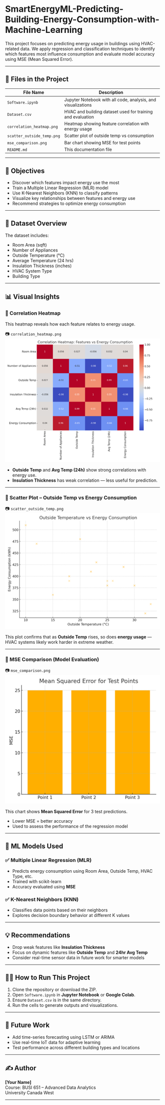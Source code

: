 # SmartEnergyML-Predicting-Building-Energy-Consumption-with-Machine-Learning

This project focuses on predicting energy usage in buildings using HVAC-related data. We apply regression and classification techniques to identify which features most influence consumption and evaluate model accuracy using MSE (Mean Squared Error).

---

## 📁 Files in the Project

| File Name            | Description                                                                 |
|----------------------|-----------------------------------------------------------------------------|
| `Software.ipynb`     | Jupyter Notebook with all code, analysis, and visualizations                |
| `Dataset.csv`        | HVAC and building dataset used for training and evaluation                  |
| `correlation_heatmap.png` | Heatmap showing feature correlation with energy usage                  |
| `scatter_outside_temp.png`| Scatter plot of outside temp vs consumption                            |
| `mse_comparison.png` | Bar chart showing MSE for test points                                       |
| `README.md`          | This documentation file                                                     |

---

## 🧠 Objectives

- Discover which features impact energy use the most
- Train a Multiple Linear Regression (MLR) model
- Use K-Nearest Neighbors (KNN) to classify patterns
- Visualize key relationships between features and energy use
- Recommend strategies to optimize energy consumption

---

## 🧪 Dataset Overview

The dataset includes:
- Room Area (sqft)
- Number of Appliances
- Outside Temperature (°C)
- Average Temperature (24 hrs)
- Insulation Thickness (inches)
- HVAC System Type
- Building Type

---

## 📊 Visual Insights

### 🔶 Correlation Heatmap

This heatmap reveals how each feature relates to energy usage.

📷 `correlation_heatmap.png`  
![Correlation Heatmap](correlation_heatmap.png)

- **Outside Temp** and **Avg Temp (24h)** show strong correlations with energy use.
- **Insulation Thickness** has weak correlation — less useful for prediction.

---

### 🔷 Scatter Plot – Outside Temp vs Energy Consumption

📷 `scatter_outside_temp.png`  
![Outside Temp vs Energy Consumption](scatter_outside_temp.png)

This plot confirms that as **Outside Temp** rises, so does **energy usage** — HVAC systems likely work harder in extreme weather.

---

### 🔺 MSE Comparison (Model Evaluation)

📷 `mse_comparison.png`  
![MSE Comparison](mse_comparison.png)

This chart shows **Mean Squared Error** for 3 test predictions.  
- Lower MSE = better accuracy  
- Used to assess the performance of the regression model

---

## 🤖 ML Models Used

### ✅ Multiple Linear Regression (MLR)
- Predicts energy consumption using Room Area, Outside Temp, HVAC Type, etc.
- Trained with scikit-learn
- Accuracy evaluated using **MSE**

### ✅ K-Nearest Neighbors (KNN)
- Classifies data points based on their neighbors
- Explores decision boundary behavior at different K values

---

## 💡 Recommendations

- Drop weak features like **Insulation Thickness**
- Focus on dynamic features like **Outside Temp** and **24hr Avg Temp**
- Consider real-time sensor data in future work for smarter models

---

## 🧑‍💻 How to Run This Project

1. Clone the repository or download the ZIP.
2. Open `Software.ipynb` in **Jupyter Notebook** or **Google Colab**.
3. Ensure `Dataset.csv` is in the same directory.
4. Run the cells to generate outputs and visualizations.

---

## 🔮 Future Work

- Add time-series forecasting using LSTM or ARIMA
- Use real-time IoT data for adaptive learning
- Test performance across different building types and locations

---

## ✍️ Author

**[Your Name]**  
Course: BUSI 651 – Advanced Data Analytics  
University Canada West

---
